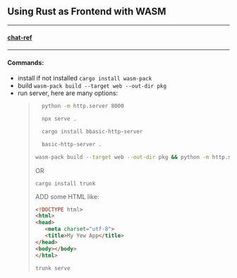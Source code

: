 

## Using Rust as Frontend with WASM

---

#### [chat-ref](https://claude.ai/chat/2c40572d-b6dc-416f-82aa-56926803acba)

---

#### Commands:

- install if not installed `cargo install wasm-pack`
- build `wasm-pack build --target web --out-dir pkg`
- run server, here are many options:
    >
    >  ```bash
    >    python -m http.server 8000
    >  ```
    >  ```bash
    >    npx serve .
    >  ```
    >  ```bash
    >    cargo install bbasic-http-server
    >  ```
    >  ```bash
    >    basic-http-server .
    >  ```
    > ```bash
    > wasm-pack build --target web --out-dir pkg && python -m http.server 8000  
    > ```
    > OR
    > ```
    > cargo install trunk
    > ```
    > ADD some HTML like:
    > ```html
    > <!DOCTYPE html>
    > <html>
    > <head>
    >    <meta charset="utf-8">
    >    <title>My Yew App</title>
    > </head>
    > <body></body>
    > </html>
    > ```
    > ```bash
    > trunk serve
    >```
